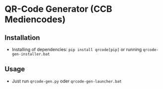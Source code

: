 # QR-Code Generator (CCB Mediencodes)

## Installation
* Installing of dependencies: `pip install qrcode[pip]` or running `qrcode-gen-installer.bat`

## Usage
* Just run `qrcode-gen.py` oder `qrcode-gen-launcher.bat`